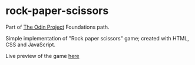 # rock-paper-scissors
Part of <a href="https://www.theodinproject.com">The Odin Project</a> Foundations path.

Simple implementation of "Rock paper scissors" game; created with HTML, CSS and JavaScript.

Live preview of the game <a href ="https://rawcdn.githack.com/galzmarc/rock-paper-scissors/485d4ab3c04c12ad73968d266ac13a55b5ead05a/index.html">here</a>
